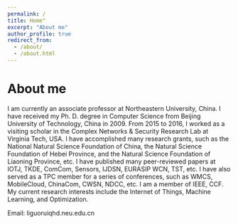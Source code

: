 ```yaml
---
permalink: /
title: Home"
excerpt: "About me"
author_profile: true
redirect_from: 
  - /about/
  - /about.html
---
```



# About me

I am currently an associate professor at Northeastern University, China. I have received my Ph. D. degree in Computer Science from Beijing University of Technology, China in 2009. From 2015 to 2016, I worked as a visiting scholar in the Complex Networks & Security Research Lab at Virginia Tech, USA. I have accomplished many research grants, such as the National Natural Science Foundation of China, the Natural Science Foundation of Hebei Province, and the Natural Science Foundation of Liaoning Province, etc. I have published many peer-reviewed papers at IOTJ, TKDE, ComCom, Sensors, IJDSN, EURASIP WCN, TST, etc. I have also served as a TPC member for a series of conferences, such as WMCS, MobileCloud, ChinaCom, CWSN, NDCC, etc. I am a member of IEEE, CCF. My current research interests include the Internet of Things, Machine Learning, and Optimization.

Email: liguorui<at>qhd.neu.edu.cn

